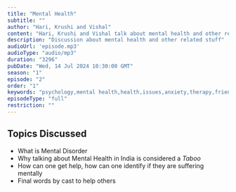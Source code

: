 ```yaml
---
title: "Mental Health"
subtitle: ""
author: "Hari, Krushi and Vishal"
content: "Hari, Krushi and Vishal talk about mental health and other related stuff"
description: "Discussion about mental health and other related stuff"
audioUrl: 'episode.mp3'
audioType: "audio/mp3"
duration: "3296"
pubDate: "Wed, 14 Jul 2024 10:30:00 GMT"
season: "1"
episode: "2"
order: "1"
keywords: "psychology,mental health,health,issues,anxiety,therapy,friends,family,disorder"
episodeType: "full"
restriction: ""
---
```


## Topics Discussed
- What is Mental Disorder
- Why talking about Mental Health in India is considered a *Taboo*
- How can one get help, how can one identify if they are suffering mentally
- Final words by cast to help others